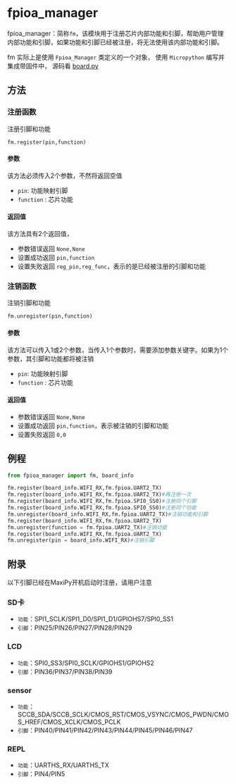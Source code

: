 fpioa_manager
===============
fpioa_manager：简称`fm`，该模块用于注册芯片内部功能和引脚，帮助用户管理内部功能和引脚，如果功能和引脚已经被注册，将无法使用该内部功能和引脚。

fm 实际上是使用 `Fpioa_Manager` 类定义的一个对象， 使用 `Micropython` 编写并集成带固件中， 源码看 [board.py](https://github.com/sipeed/MaixPy/blob/master/ports/k210-freertos/mpy_support/builtin-py/board.py)

## 方法

### 注册函数

注册引脚和功能

```
fm.register(pin,function)
```
#### 参数

该方法必须传入2个参数，不然将返回空值

* `pin`: 功能映射引脚
* `function` : 芯片功能

#### 返回值

该方法具有2个返回值，
* 参数错误返回  `None,None`
* 设置成功返回  `pin,function`
* 设置失败返回  `reg_pin,reg_func`，表示的是已经被注册的引脚和功能

### 注销函数

注销引脚和功能

```
fm.unregister(pin,function)
```
#### 参数

该方法可以传入1或2个参数，当传入1个参数时，需要添加参数关键字。如果为1个参数，其引脚和功能都将被注销

* `pin`: 功能映射引脚
* `function` : 芯片功能

#### 返回值

* 参数错误返回 `None,None`
* 设置成功返回 `pin,function`，表示被注销的引脚和功能
* 设置失败返回 `0,0`

## 例程 

```python
from fpioa_manager import fm, board_info

fm.register(board_info.WIFI_RX,fm.fpioa.UART2_TX)
fm.register(board_info.WIFI_RX,fm.fpioa.UART2_TX)#再注册一次
fm.register(board_info.WIFI_RX,fm.fpioa.SPI0_SS0)#注册同个引脚
fm.register(board_info.WIFI_RX,fm.fpioa.SPI0_SS0)#注册同个功能
fm.unregister(board_info.WIFI_RX,fm.fpioa.UART2_TX)#注销功能和引脚
fm.register(board_info.WIFI_RX,fm.fpioa.UART2_TX)
fm.unregister(function = fm.fpioa.UART2_TX)#注销功能
fm.register(board_info.WIFI_RX,fm.fpioa.UART2_TX)
fm.unregister(pin = board_info.WIFI_RX)#注销引脚
```

## 附录

以下引脚已经在MaxiPy开机启动时注册，请用户注意

### SD卡
* `功能`：SPI1_SCLK/SPI1_D0/SPI1_D1/GPIOHS7/SPI0_SS1
* `引脚`：PIN25/PIN26/PIN27/PIN28/PIN29

### LCD
* `功能`：SPI0_SS3/SPI0_SCLK/GPIOHS1/GPIOHS2
* `引脚`：PIN36/PIN37/PIN38/PIN39

### sensor
* `功能`：SCCB_SDA/SCCB_SCLK/CMOS_RST/CMOS_VSYNC/CMOS_PWDN/CMOS_HREF/CMOS_XCLK/CMOS_PCLK
* `引脚`：PIN40/PIN41/PIN42/PIN43/PIN44/PIN45/PIN46/PIN47

### REPL
* `功能`：UARTHS_RX/UARTHS_TX
* `引脚`：PIN4/PIN5



